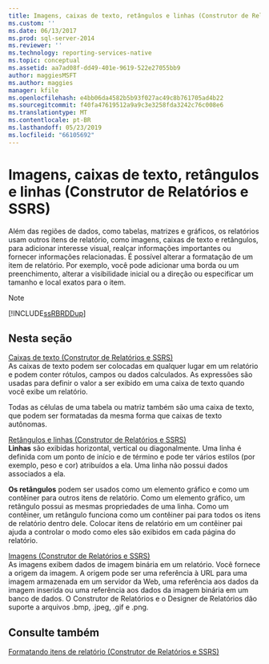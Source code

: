 ```yaml
---
title: Imagens, caixas de texto, retângulos e linhas (Construtor de Relatórios e SSRS) | Microsoft Docs
ms.custom: ''
ms.date: 06/13/2017
ms.prod: sql-server-2014
ms.reviewer: ''
ms.technology: reporting-services-native
ms.topic: conceptual
ms.assetid: aa7ad08f-dd49-401e-9619-522e27055bb9
author: maggiesMSFT
ms.author: maggies
manager: kfile
ms.openlocfilehash: e4bb06da4582b5b93f027ac49c8b761705ad4b22
ms.sourcegitcommit: f40fa47619512a9a9c3e3258fda3242c76c008e6
ms.translationtype: MT
ms.contentlocale: pt-BR
ms.lasthandoff: 05/23/2019
ms.locfileid: "66105692"
---
```

# <a name="images-text-boxes-rectangles-and-lines-report-builder-and-ssrs"></a>Imagens, caixas de texto, retângulos e linhas (Construtor de Relatórios e SSRS)
  Além das regiões de dados, como tabelas, matrizes e gráficos, os relatórios usam outros itens de relatório, como imagens, caixas de texto e retângulos, para adicionar interesse visual, realçar informações importantes ou fornecer informações relacionadas. É possível alterar a formatação de um item de relatório. Por exemplo, você pode adicionar uma borda ou um preenchimento, alterar a visibilidade inicial ou a direção ou especificar um tamanho e local exatos para o item.  
  
> [!NOTE]  
>  [!INCLUDE[ssRBRDDup](../../includes/ssrbrddup-md.md)]  
  
## <a name="in-this-section"></a>Nesta seção  
 [Caixas de texto &#40;Construtor de Relatórios e SSRS&#41;](text-boxes-report-builder-and-ssrs.md)  
 As caixas de texto podem ser colocadas em qualquer lugar em um relatório e podem conter rótulos, campos ou dados calculados. As expressões são usadas para definir o valor a ser exibido em uma caixa de texto quando você exibe um relatório.  
  
 Todas as células de uma tabela ou matriz também são uma caixa de texto, que podem ser formatadas da mesma forma que caixas de texto autônomas.  
  
 [Retângulos e linhas &#40;Construtor de Relatórios e SSRS&#41;](rectangles-and-lines-report-builder-and-ssrs.md)  
 **Linhas** são exibidas horizontal, vertical ou diagonalmente. Uma linha é definida com um ponto de início e de término e pode ter vários estilos (por exemplo, peso e cor) atribuídos a ela. Uma linha não possui dados associados a ela.  
  
 **Os retângulos** podem ser usados como um elemento gráfico e como um contêiner para outros itens de relatório. Como um elemento gráfico, um retângulo possui as mesmas propriedades de uma linha. Como um contêiner, um retângulo funciona como um contêiner pai para todos os itens de relatório dentro dele. Colocar itens de relatório em um contêiner pai ajuda a controlar o modo como eles são exibidos em cada página do relatório.  
  
 [Imagens &#40;Construtor de Relatórios e SSRS&#41;](images-report-builder-and-ssrs.md)  
 As imagens exibem dados de imagem binária em um relatório. Você fornece a origem da imagem. A origem pode ser uma referência à URL para uma imagem armazenada em um servidor da Web, uma referência aos dados da imagem inserida ou uma referência aos dados da imagem binária em um banco de dados. O Construtor de Relatórios e o Designer de Relatórios dão suporte a arquivos .bmp, .jpeg, .gif e .png.  
  
## <a name="see-also"></a>Consulte também  
 [Formatando itens de relatório &#40;Construtor de Relatórios e SSRS&#41;](formatting-report-items-report-builder-and-ssrs.md)  
  
  
